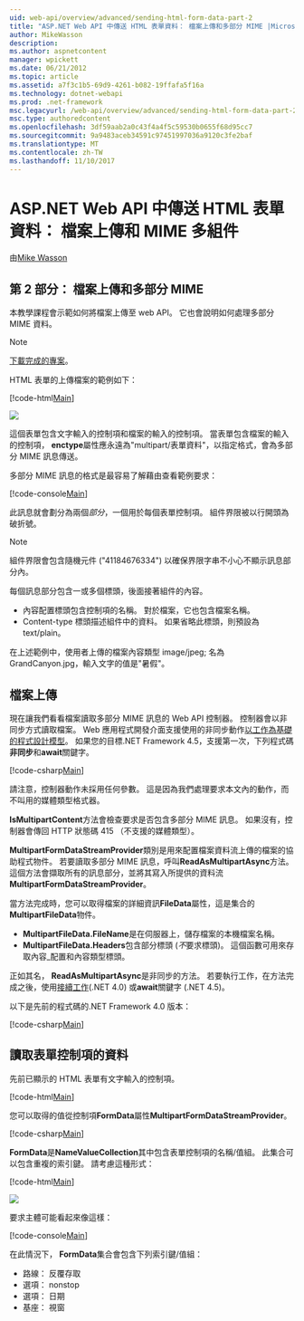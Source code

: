 ```yaml
---
uid: web-api/overview/advanced/sending-html-form-data-part-2
title: "ASP.NET Web API 中傳送 HTML 表單資料： 檔案上傳和多部分 MIME |Microsoft 文件"
author: MikeWasson
description: 
ms.author: aspnetcontent
manager: wpickett
ms.date: 06/21/2012
ms.topic: article
ms.assetid: a7f3c1b5-69d9-4261-b082-19ffafa5f16a
ms.technology: dotnet-webapi
ms.prod: .net-framework
msc.legacyurl: /web-api/overview/advanced/sending-html-form-data-part-2
msc.type: authoredcontent
ms.openlocfilehash: 3df59aab2a0c43f4a4f5c59530b0655f68d95cc7
ms.sourcegitcommit: 9a9483aceb34591c97451997036a9120c3fe2baf
ms.translationtype: MT
ms.contentlocale: zh-TW
ms.lasthandoff: 11/10/2017
---
```

<a name="sending-html-form-data-in-aspnet-web-api-file-upload-and-multipart-mime"></a>ASP.NET Web API 中傳送 HTML 表單資料： 檔案上傳和 MIME 多組件
====================
由[Mike Wasson](https://github.com/MikeWasson)

## <a name="part-2-file-upload-and-multipart-mime"></a>第 2 部分： 檔案上傳和多部分 MIME

本教學課程會示範如何將檔案上傳至 web API。 它也會說明如何處理多部分 MIME 資料。

> [!NOTE]
> [下載完成的專案](https://code.msdn.microsoft.com/ASPNET-Web-API-File-Upload-a8c0fb0d)。


HTML 表單的上傳檔案的範例如下：

[!code-html[Main](sending-html-form-data-part-2/samples/sample1.html)]

![](sending-html-form-data-part-2/_static/image1.png)

這個表單包含文字輸入的控制項和檔案的輸入的控制項。 當表單包含檔案的輸入的控制項， **enctype**屬性應永遠為&quot;multipart/表單資料&quot;，以指定格式，會為多部分 MIME 訊息傳送。

多部分 MIME 訊息的格式是最容易了解藉由查看範例要求：

[!code-console[Main](sending-html-form-data-part-2/samples/sample2.cmd)]

此訊息就會劃分為兩個*部分*，一個用於每個表單控制項。 組件界限被以行開頭為破折號。

> [!NOTE]
> 組件界限會包含隨機元件 (&quot;41184676334&quot;) 以確保界限字串不小心不顯示訊息部分內。


每個訊息部分包含一或多個標頭，後面接著組件的內容。

- 內容配置標頭包含控制項的名稱。 對於檔案，它也包含檔案名稱。
- Content-type 標頭描述組件中的資料。 如果省略此標頭，則預設為 text/plain。

在上述範例中，使用者上傳的檔案內容類型 image/jpeg; 名為 GrandCanyon.jpg，輸入文字的值是&quot;暑假&quot;。

## <a name="file-upload"></a>檔案上傳

現在讓我們看看檔案讀取多部分 MIME 訊息的 Web API 控制器。 控制器會以非同步方式讀取檔案。 Web 應用程式開發介面支援使用的非同步動作[以工作為基礎的程式設計模型](https://msdn.microsoft.com/library/dd460693.aspx)。 如果您的目標.NET Framework 4.5，支援第一次，下列程式碼**非同步**和**await**關鍵字。

[!code-csharp[Main](sending-html-form-data-part-2/samples/sample3.cs)]

請注意，控制器動作未採用任何參數。 這是因為我們處理要求本文內的動作，而不叫用的媒體類型格式器。

**IsMultipartContent**方法會檢查要求是否包含多部分 MIME 訊息。 如果沒有，控制器會傳回 HTTP 狀態碼 415 （不支援的媒體類型）。

**MultipartFormDataStreamProvider**類別是用來配置檔案資料流上傳的檔案的協助程式物件。 若要讀取多部分 MIME 訊息，呼叫**ReadAsMultipartAsync**方法。 這個方法會擷取所有的訊息部分，並將其寫入所提供的資料流**MultipartFormDataStreamProvider**。

當方法完成時，您可以取得檔案的詳細資訊**FileData**屬性，這是集合的**MultipartFileData**物件。

- **MultipartFileData.FileName**是在伺服器上，儲存檔案的本機檔案名稱。
- **MultipartFileData.Headers**包含部分標頭 (*不*要求標頭)。 這個函數可用來存取內容\_配置和內容類型標頭。

正如其名， **ReadAsMultipartAsync**是非同步的方法。 若要執行工作，在方法完成之後，使用[接續工作](https://msdn.microsoft.com/en-us/library/ee372288.aspx)(.NET 4.0) 或**await**關鍵字 (.NET 4.5)。

以下是先前的程式碼的.NET Framework 4.0 版本：

[!code-csharp[Main](sending-html-form-data-part-2/samples/sample4.cs)]

## <a name="reading-form-control-data"></a>讀取表單控制項的資料

先前已顯示的 HTML 表單有文字輸入的控制項。

[!code-html[Main](sending-html-form-data-part-2/samples/sample5.html)]

您可以取得的值從控制項**FormData**屬性**MultipartFormDataStreamProvider**。

[!code-csharp[Main](sending-html-form-data-part-2/samples/sample6.cs?highlight=15)]

**FormData**是**NameValueCollection**其中包含表單控制項的名稱/值組。 此集合可以包含重複的索引鍵。 請考慮這種形式：

[!code-html[Main](sending-html-form-data-part-2/samples/sample7.html)]

![](sending-html-form-data-part-2/_static/image2.png)

要求主體可能看起來像這樣：

[!code-console[Main](sending-html-form-data-part-2/samples/sample8.cmd)]

在此情況下， **FormData**集合會包含下列索引鍵/值組：

- 路線： 反覆存取
- 選項： nonstop
- 選項： 日期
- 基座： 視窗

